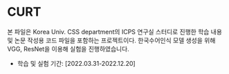 # CURT

본 파일은 Korea Univ. CSS department의 ICPS 연구실 스터디로 진행한 학습 내용 및 논문 작성용 코드 파일을 포함하는 프로젝트이다. 
한국수어인식 모델 생성을 위해 VGG, ResNet을 이용해 실험을 진행하였습니다.

+ 학습 및 실험 기간: [2022.03.31-2022.12.20]
